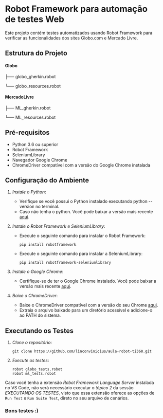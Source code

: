 # Robot Framework para automação de testes Web

Este projeto contém testes automatizados usando Robot Framework para verificar as funcionalidades dos sites Globo.com e Mercado Livre.

## Estrutura do Projeto

#### Globo

├── globo_gherkin.robot

└── globo_resources.robot

#### MercadoLivre

├── ML_gherkin.robot

└── ML_resources.robot

## Pré-requisitos

- Python 3.6 ou superior
- Robot Framework
- SeleniumLibrary
- Navegador Google Chrome
- ChromeDriver compatível com a versão do Google Chrome instalada

## Configuração do Ambiente

1. *Instale o Python*:
   - Verifique se você possui o Python instalado executando python --version no terminal.
   - Caso não tenha o python. Você pode baixar a versão mais recente [aqui](https://www.python.org/downloads/).

2. *Instale o Robot Framework e SeleniumLibrary*:
   - Execute o seguinte comando para instalar o Robot Framework:
     ```
     pip install robotframework
     ```

   - Execute o seguinte comando para instalar a SeleniumLibrary:
     ```
     pip install robotframework-seleniumlibrary
     ```

3. *Instale o Google Chrome*:
   - Certifique-se de ter o Google Chrome instalado. Você pode baixar a versão mais recente [aqui](https://www.google.com/chrome/).

4. *Baixe o ChromeDriver*:
   - Baixe o ChromeDriver compatível com a versão do seu Chrome [aqui](https://chromedriver.chromium.org/downloads).
   - Extraia o arquivo baixado para um diretório acessível e adicione-o ao PATH do sistema.

## Executando os Testes

1. *Clone o repositório*:
   ```
   git clone https://github.com/linconvinicius/aula-robot-ti360.git
   ```

2. *Execute os testes*:
   ```
   robot globo_tests.robot
   robot ml_tests.robot
   ```

Caso você tenha a extensão *Robot Framework Language Server* instalada no VS Code, não será necessário executar o *tópico 2* da sessão *EXECUTANDO OS TESTES*, visto que essa extensão oferece as opções de `Run Test` e `Run Suite Test`, direto no seu arquivo de cenários.

### Bons testes :)